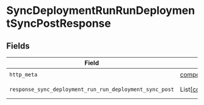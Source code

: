 # SyncDeploymentRunRunDeploymentSyncPostResponse


## Fields

| Field                                                                                        | Type                                                                                         | Required                                                                                     | Description                                                                                  |
| -------------------------------------------------------------------------------------------- | -------------------------------------------------------------------------------------------- | -------------------------------------------------------------------------------------------- | -------------------------------------------------------------------------------------------- |
| `http_meta`                                                                                  | [components.HTTPMetadata](../../models/components/httpmetadata.md)                           | :heavy_check_mark:                                                                           | N/A                                                                                          |
| `response_sync_deployment_run_run_deployment_sync_post`                                      | List[[components.WorkflowRunOutputModel](../../models/components/workflowrunoutputmodel.md)] | :heavy_minus_sign:                                                                           | Successful Response                                                                          |